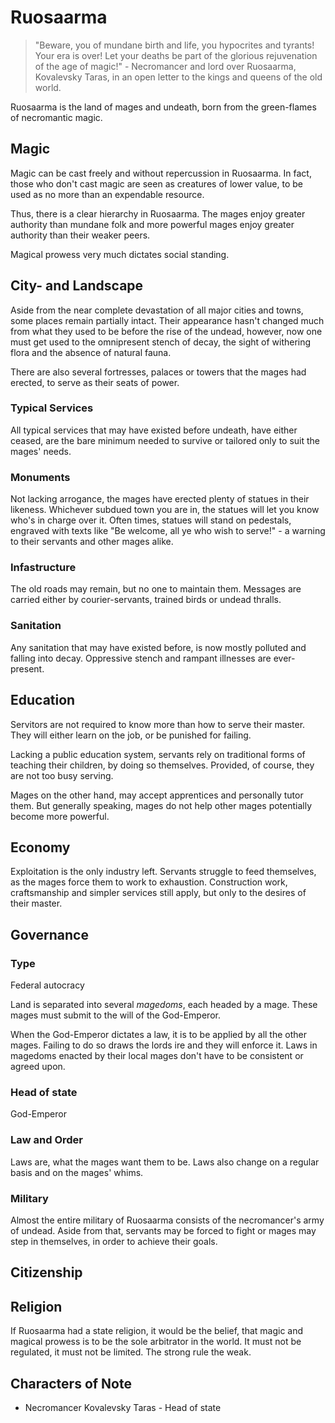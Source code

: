 # Ruosaarma
> "Beware, you of mundane birth and life, you hypocrites and tyrants! Your era is over! Let your deaths be part of the glorious rejuvenation of the age of magic!" - Necromancer and lord over Ruosaarma, Kovalevsky Taras, in an open letter to the kings and queens of the old world.

Ruosaarma is the land of mages and undeath, born from the green-flames of necromantic magic. 

## Magic
Magic can be cast freely and without repercussion in Ruosaarma. In fact, those who don't cast magic are seen as creatures of lower value, to be used as no more than an expendable resource.

Thus, there is a clear hierarchy in Ruosaarma. The mages enjoy greater authority than mundane folk and more powerful mages enjoy greater authority than their weaker peers. 

Magical prowess very much dictates social standing. 

## City- and Landscape
Aside from the near complete devastation of all major cities and towns, some places remain partially intact. Their appearance hasn't changed much from what they used to be before the rise of the undead, however, now one must get used to the omnipresent stench of decay, the sight of withering flora and the absence of natural fauna. 

There are also several fortresses, palaces or towers that the mages had erected, to serve as their seats of power. 

### Typical Services
All typical services that may have existed before undeath, have either ceased, are the bare minimum needed to survive or tailored only to suit the mages' needs.

### Monuments
Not lacking arrogance, the mages have erected plenty of statues in their likeness. Whichever subdued town you are in, the statues will let you know who's in charge over it. Often times, statues will stand on pedestals, engraved with texts like "Be welcome, all ye who wish to serve!" - a warning to their servants and other mages alike. 

### Infastructure
The old roads may remain, but no one to maintain them. Messages are carried either by courier-servants, trained birds or undead thralls. 

### Sanitation
Any sanitation that may have existed before, is now mostly polluted and falling into decay. Oppressive stench and rampant illnesses are ever-present.

## Education
Servitors are not required to know more than how to serve their master. They will either learn on the job, or be punished for failing. 

Lacking a public education system, servants rely on traditional forms of teaching their children, by doing so themselves. Provided, of course, they are not too busy serving. 

Mages on the other hand, may accept apprentices and personally tutor them. But generally speaking, mages do not help other mages potentially become more powerful. 

## Economy
Exploitation is the only industry left. Servants struggle to feed themselves, as the mages force them to work to exhaustion. Construction work, craftsmanship and simpler services still apply, but only to the desires of their master. 

## Governance
### Type
Federal autocracy

Land is separated into several *magedoms*, each headed by a mage. These mages must submit to the will of the God-Emperor. 

When the God-Emperor dictates a law, it is to be applied by all the other mages. Failing to do so draws the lords ire and they will enforce it. Laws in magedoms enacted by their local mages don't have to be consistent or agreed upon. 

### Head of state
God-Emperor

### Law and Order
Laws are, what the mages want them to be. Laws also change on a regular basis and on the mages' whims. 

### Military
Almost the entire military of Ruosaarma consists of the necromancer's army of undead. Aside from that, servants may be forced to fight or mages may step in themselves, in order to achieve their goals. 

## Citizenship

## Religion
If Ruosaarma had a state religion, it would be the belief, that magic and magical prowess is to be the sole arbitrator in the world. It must not be regulated, it must not be limited. The strong rule the weak. 

## Characters of Note
* Necromancer Kovalevsky Taras - Head of state